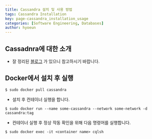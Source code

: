 ```yaml
---
title: Cassandra 설치 및 사용 방법
tags: Cassandra Installation
key: page-cassandra_installation_usage
categories: [Software Engineering, Databases]
author: hyoeun
---
```


## Cassadnra에 대한 소개

* 잘 정리된 [블로그](https://meetup.toast.com/posts/58) 가 있으니 참고하시기 바랍니다.

## Docker에서 설치 후 실행

```console
$ sudo docker pull cassandra
```

* 설치 후 컨테이너 실행을 합니다.

```console
$ sudo docker run --name some-cassandra --network some-network -d cassandra:tag
```

* 컨테이너 실행 후 정상 작동 확인을 위해 다음 명령어를 실행합니다.
```console
$ sudo docker exec -it <container name> cqlsh
```


